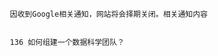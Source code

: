
                            
                            因收到Google相关通知，网站将会择期关闭。相关通知内容
                            
                            
                            136 如何组建一个数据科学团队？
                            
                        
                        
                            